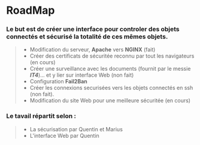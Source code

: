 # RoadMap

### Le but est de créer une interface pour controler des objets connectés et sécurisé la totalité de ces mêmes objets.

> - Modification du serveur, **Apache** vers **NGINX** (fait)
> - Créer des certificats de sécuritée reconnu par tout les navigateurs (en cours)
> - Créer une surveillance avec les documents (fournit par le messie ***IT4***)... et y lier sur interface Web (non fait)
> - Configuration **Fail2Ban**
> - Créer les connexions securisées vers les objets connectés en ssh (non fait).
> - Modification du site Web pour une meilleure sécuritée (en cours)

### Le tavail répartit selon :

> - La sécurisation par Quentin et Marius
> - L'interface Web par Quentin
